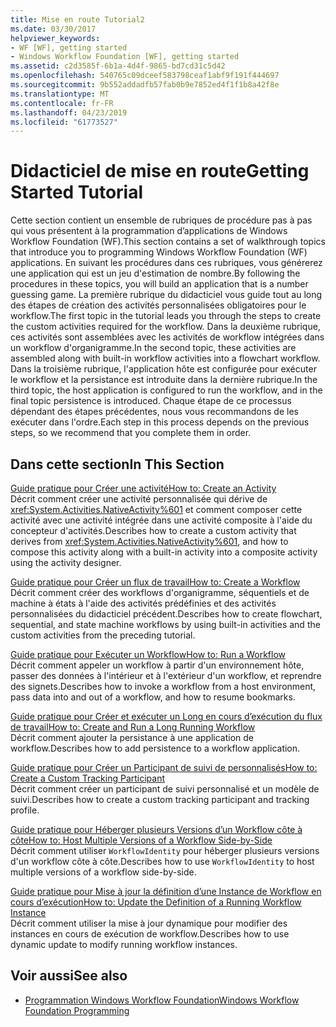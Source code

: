 ```yaml
---
title: Mise en route Tutorial2
ms.date: 03/30/2017
helpviewer_keywords:
- WF [WF], getting started
- Windows Workflow Foundation [WF], getting started
ms.assetid: c2d3585f-6b1a-4d4f-9865-bd7cd31c5d42
ms.openlocfilehash: 540765c09dceef583798ceaf1abf9f191f444697
ms.sourcegitcommit: 9b552addadfb57fab0b9e7852ed4f1f1b8a42f8e
ms.translationtype: MT
ms.contentlocale: fr-FR
ms.lasthandoff: 04/23/2019
ms.locfileid: "61773527"
---
```

# <a name="getting-started-tutorial"></a><span data-ttu-id="15ea6-102">Didacticiel de mise en route</span><span class="sxs-lookup"><span data-stu-id="15ea6-102">Getting Started Tutorial</span></span>
<span data-ttu-id="15ea6-103">Cette section contient un ensemble de rubriques de procédure pas à pas qui vous présentent à la programmation d’applications de Windows Workflow Foundation (WF).</span><span class="sxs-lookup"><span data-stu-id="15ea6-103">This section contains a set of walkthrough topics that introduce you to programming Windows Workflow Foundation (WF) applications.</span></span> <span data-ttu-id="15ea6-104">En suivant les procédures dans ces rubriques, vous générerez une application qui est un jeu d'estimation de nombre.</span><span class="sxs-lookup"><span data-stu-id="15ea6-104">By following the procedures in these topics, you will build an application that is a number guessing game.</span></span> <span data-ttu-id="15ea6-105">La première rubrique du didacticiel vous guide tout au long des étapes de création des activités personnalisées obligatoires pour le workflow.</span><span class="sxs-lookup"><span data-stu-id="15ea6-105">The first topic in the tutorial leads you through the steps to create the custom activities required for the workflow.</span></span> <span data-ttu-id="15ea6-106">Dans la deuxième rubrique, ces activités sont assemblées avec les activités de workflow intégrées dans un workflow d'organigramme.</span><span class="sxs-lookup"><span data-stu-id="15ea6-106">In the second topic, these activities are assembled along with built-in workflow activities into a flowchart workflow.</span></span> <span data-ttu-id="15ea6-107">Dans la troisième rubrique, l'application hôte est configurée pour exécuter le workflow et la persistance est introduite dans la dernière rubrique.</span><span class="sxs-lookup"><span data-stu-id="15ea6-107">In the third topic, the host application is configured to run the workflow, and in the final topic persistence is introduced.</span></span> <span data-ttu-id="15ea6-108">Chaque étape de ce processus dépendant des étapes précédentes, nous vous recommandons de les exécuter dans l'ordre.</span><span class="sxs-lookup"><span data-stu-id="15ea6-108">Each step in this process depends on the previous steps, so we recommend that you complete them in order.</span></span>  
  
## <a name="in-this-section"></a><span data-ttu-id="15ea6-109">Dans cette section</span><span class="sxs-lookup"><span data-stu-id="15ea6-109">In This Section</span></span>  
 [<span data-ttu-id="15ea6-110">Guide pratique pour Créer une activité</span><span class="sxs-lookup"><span data-stu-id="15ea6-110">How to: Create an Activity</span></span>](how-to-create-an-activity.md)  
 <span data-ttu-id="15ea6-111">Décrit comment créer une activité personnalisée qui dérive de <xref:System.Activities.NativeActivity%601> et comment composer cette activité avec une activité intégrée dans une activité composite à l'aide du concepteur d'activités.</span><span class="sxs-lookup"><span data-stu-id="15ea6-111">Describes how to create a custom activity that derives from <xref:System.Activities.NativeActivity%601>, and how to compose this activity along with a built-in activity into a composite activity using the activity designer.</span></span>  
  
 [<span data-ttu-id="15ea6-112">Guide pratique pour Créer un flux de travail</span><span class="sxs-lookup"><span data-stu-id="15ea6-112">How to: Create a Workflow</span></span>](how-to-create-a-workflow.md)  
 <span data-ttu-id="15ea6-113">Décrit comment créer des workflows d'organigramme, séquentiels et de machine à états à l'aide des activités prédéfinies et des activités personnalisées du didacticiel précédent.</span><span class="sxs-lookup"><span data-stu-id="15ea6-113">Describes how to create flowchart, sequential, and state machine workflows by using built-in activities and the custom activities from the preceding tutorial.</span></span>  
  
 [<span data-ttu-id="15ea6-114">Guide pratique pour Exécuter un Workflow</span><span class="sxs-lookup"><span data-stu-id="15ea6-114">How to: Run a Workflow</span></span>](how-to-run-a-workflow.md)  
 <span data-ttu-id="15ea6-115">Décrit comment appeler un workflow à partir d'un environnement hôte, passer des données à l'intérieur et à l'extérieur d'un workflow, et reprendre des signets.</span><span class="sxs-lookup"><span data-stu-id="15ea6-115">Describes how to invoke a workflow from a host environment, pass data into and out of a workflow, and how to resume bookmarks.</span></span>  
  
 [<span data-ttu-id="15ea6-116">Guide pratique pour Créer et exécuter un Long en cours d’exécution du flux de travail</span><span class="sxs-lookup"><span data-stu-id="15ea6-116">How to: Create and Run a Long Running Workflow</span></span>](how-to-create-and-run-a-long-running-workflow.md)  
 <span data-ttu-id="15ea6-117">Décrit comment ajouter la persistance à une application de workflow.</span><span class="sxs-lookup"><span data-stu-id="15ea6-117">Describes how to add persistence to a workflow application.</span></span>  
  
 [<span data-ttu-id="15ea6-118">Guide pratique pour Créer un Participant de suivi de personnalisés</span><span class="sxs-lookup"><span data-stu-id="15ea6-118">How to: Create a Custom Tracking Participant</span></span>](how-to-create-a-custom-tracking-participant.md)  
 <span data-ttu-id="15ea6-119">Décrit comment créer un participant de suivi personnalisé et un modèle de suivi.</span><span class="sxs-lookup"><span data-stu-id="15ea6-119">Describes how to create a custom tracking participant and tracking profile.</span></span>  
  
 [<span data-ttu-id="15ea6-120">Guide pratique pour Héberger plusieurs Versions d’un Workflow côte à côte</span><span class="sxs-lookup"><span data-stu-id="15ea6-120">How to: Host Multiple Versions of a Workflow Side-by-Side</span></span>](how-to-host-multiple-versions-of-a-workflow-side-by-side.md)  
 <span data-ttu-id="15ea6-121">Décrit comment utiliser `WorkflowIdentity` pour héberger plusieurs versions d'un workflow côte à côte.</span><span class="sxs-lookup"><span data-stu-id="15ea6-121">Describes how to use `WorkflowIdentity` to host multiple versions of a workflow side-by-side.</span></span>  
  
 [<span data-ttu-id="15ea6-122">Guide pratique pour Mise à jour la définition d’une Instance de Workflow en cours d’exécution</span><span class="sxs-lookup"><span data-stu-id="15ea6-122">How to: Update the Definition of a Running Workflow Instance</span></span>](how-to-update-the-definition-of-a-running-workflow-instance.md)  
 <span data-ttu-id="15ea6-123">Décrit comment utiliser la mise à jour dynamique pour modifier des instances en cours de exécution de workflow.</span><span class="sxs-lookup"><span data-stu-id="15ea6-123">Describes how to use dynamic update to modify running workflow instances.</span></span>  
  
## <a name="see-also"></a><span data-ttu-id="15ea6-124">Voir aussi</span><span class="sxs-lookup"><span data-stu-id="15ea6-124">See also</span></span>

- [<span data-ttu-id="15ea6-125">Programmation Windows Workflow Foundation</span><span class="sxs-lookup"><span data-stu-id="15ea6-125">Windows Workflow Foundation Programming</span></span>](programming.md)

